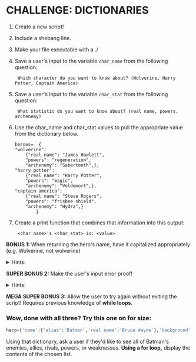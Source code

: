 # CHALLENGE: DICTIONARIES

1. Create a new script!

0. Include a shebang line.

0. Make your file executable with a ./

0. Save a user's input to the variable `char_name` from the following question:

        Which character do you want to know about? (Wolverine, Harry Potter, Captain America)

0. Save a user's input to the variable `char_stat` from the following question:

        What statistic do you want to know about? (real name, powers, archenemy)

0. Use the char_name and char_stat values to pull the appropriate value from the dictionary below.

    ```
    heroes=  {
    "wolverine":
        {"real name": "James Howlett",
        "powers": "regeneration",
        "archenemy": "Sabertooth",},
    "harry potter":
        {"real name": "Harry Potter",
        "powers": "magic",
        "archenemy": "Voldemort",},
    "captain america":
        {"real name": "Steve Rogers",
        "powers": "frisbee shield",
        "archenemy": "Hydra",}
            }
    ```
    
0. Create a print function that combines that information into this output:

        <char_name>'s <char_stat> is: <value>

**BONUS 1:** When returning the hero's name, have it capitalized appropriately (e.g. Wolverine, not wolverine)

<details>
<summary>Hints:</summary>
        
- Use the .**[title](https://docs.python.org/3/library/stdtypes.html#str.title)**() method to capitalize both parts of "harry potter" and "captain america"s names!  
      
</details>

**SUPER BONUS 2:** Make the user's input error proof!

<details>
<summary>Hints:</summary>

- Use the .**[lower](https://docs.python.org/3/library/stdtypes.html#str.lower)**() method so that any input from the user matches the case of `wolverine`,`harry potter`, or `captain america`!

</details>

**MEGA SUPER BONUS 3:** Allow the user to try again without exiting the script! Requires previous knowledge of **while loops**.

### Wow, done with all three? Try this one on for size:

```python
hero={'name':{'alias':'Batman','real name':'Bruce Wayne'},'background':{'origin':'Parents got murdered, got angry. Is super rich.','family':{'parents':'dead','siblings':null},'age':32,'number of deaths':19},'powers':['ninja training','money','batsuit'],'enemies':['joker','two face','scarecrow','poison ivy'],'allies':['cat woman','red robin','nightwing'],'rivals':['joker'],'weaknesses':['poverty','strict moral code']}
```

Using that dictionary, ask a user if they'd like to see all of Batman's enemies, allies, rivals, powers, or weaknesses. **Using a for loop,** display the contents of the chosen list.

<!-- 
```
hero= {"flash":{"speed": "fastest", "intelligence": "lowest", "strength": "lowest"}, "batman":{"speed": "slowest", "intelligence": "highest", "strength": "money"}, "superman":{"speed": "fast", "intelligence": "average", "strength": "strongest"}}

answer= " "

while answer != "q":
  try:
    char_name= input("Which character do you want to know about? (Flash, Batman, Superman) ")

    char_stat= input("What statistic do you want to know about? (strength, speed, or intelligence) ")

    print(f"{char_name.capitalize()}'s {char_stat} is: {hero[char_name][char_stat].capitalize()}")
  except:
    print("You provided incorrect input.")

  answer= input("Press ENTER to choose another hero, or press Q to quit!")
```  
-->
